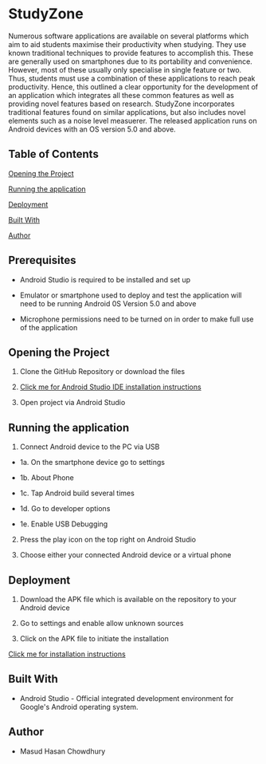 # StudyZone
Numerous software applications are available on several platforms which aim to aid students maximise their productivity when studying. They use known traditional techniques to provide features to accomplish this. These are generally used on smartphones due to its portability and convenience. However, most of these usually only specialise in single feature or two. Thus, students must use a combination of these applications to reach peak productivity. Hence, this outlined a clear opportunity for the development of an application which integrates all these common features as well as providing novel features based on research. StudyZone incorporates traditional features found on similar applications, but also includes novel elements such as a noise level measuerer. The released application runs on Android devices with an OS version 5.0 and above.

## Table of Contents

[Opening the Project](https://github.com/PrinceOfTheEast/StudyZone/tree/master#opening-the-project)

[Running the application](https://github.com/PrinceOfTheEast/StudyZone/tree/master#running-the-application)

[Deployment](https://github.com/PrinceOfTheEast/StudyZone/tree/master#deployment)

[Built With](https://github.com/PrinceOfTheEast/StudyZone/tree/master#built-with)

[Author](https://github.com/PrinceOfTheEast/StudyZone/tree/master#author)

## Prerequisites
* Android Studio is required to be installed and set up 

* Emulator or smartphone used to deploy and test the application will need to be running Android 0S Version 5.0 and above

* Microphone permissions need to be turned on in order to make full use of the application

## Opening the Project
1. Clone the GitHub Repository or download the files

2. [Click me for Android Studio IDE installation instructions](https://developer.android.com/studio/install)

3. Open project via Android Studio

## Running the application 
1. Connect Android device to the PC via USB

  + 1a. On the smartphone device go to settings

  + 1b. About Phone

  + 1c. Tap Android build several times

  + 1d. Go to developer options

  + 1e. Enable USB Debugging

2. Press the play icon on the top right on Android Studio

3. Choose either your connected Android device or a virtual phone

## Deployment
1. Download the APK file which is available on the repository to your Android device

2. Go to settings and enable allow unknown sources 

3. Click on the APK file to initiate the installation

[Click me for installation instructions](https://www.androidcentral.com/android-apps-install/)

## Built With

*	Android Studio - Official integrated development environment for Google's Android operating system.

## Author
*	Masud Hasan Chowdhury

  
